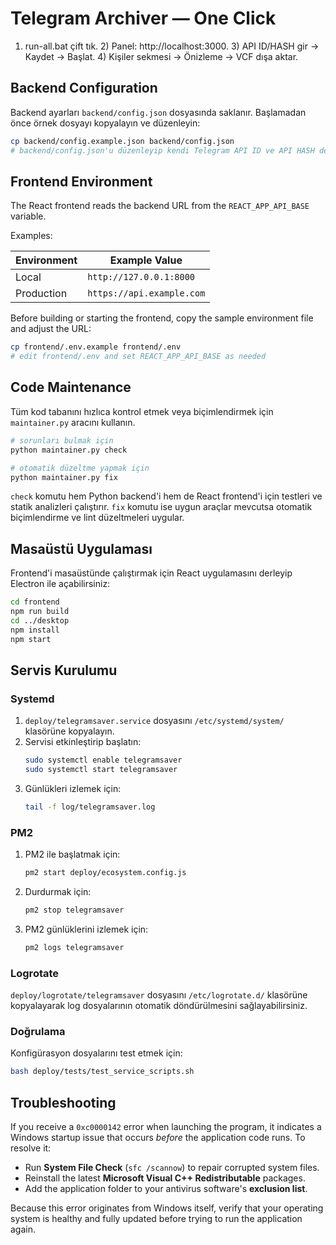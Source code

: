 # Telegram Archiver — One Click
1) run-all.bat çift tık. 2) Panel: http://localhost:3000. 3) API ID/HASH gir → Kaydet → Başlat. 4) Kişiler sekmesi → Önizleme → VCF dışa aktar.

## Backend Configuration

Backend ayarları `backend/config.json` dosyasında saklanır. Başlamadan önce örnek dosyayı kopyalayın ve düzenleyin:

```bash
cp backend/config.example.json backend/config.json
# backend/config.json'u düzenleyip kendi Telegram API ID ve API HASH değerlerinizi girin
```

## Frontend Environment

The React frontend reads the backend URL from the `REACT_APP_API_BASE` variable.

Examples:

| Environment | Example Value |
|-------------|---------------|
| Local       | `http://127.0.0.1:8000` |
| Production  | `https://api.example.com` |

Before building or starting the frontend, copy the sample environment file and adjust the URL:

```bash
cp frontend/.env.example frontend/.env
# edit frontend/.env and set REACT_APP_API_BASE as needed
```

## Code Maintenance

Tüm kod tabanını hızlıca kontrol etmek veya biçimlendirmek için `maintainer.py` aracını kullanın.

```bash
# sorunları bulmak için
python maintainer.py check

# otomatik düzeltme yapmak için
python maintainer.py fix
```

`check` komutu hem Python backend'i hem de React frontend'i için testleri ve statik analizleri çalıştırır. `fix` komutu ise uygun araçlar mevcutsa otomatik biçimlendirme ve lint düzeltmeleri uygular.

## Masaüstü Uygulaması

Frontend'i masaüstünde çalıştırmak için React uygulamasını derleyip Electron ile açabilirsiniz:

```bash
cd frontend
npm run build
cd ../desktop
npm install
npm start
```

## Servis Kurulumu

### Systemd
1. `deploy/telegramsaver.service` dosyasını `/etc/systemd/system/` klasörüne kopyalayın.
2. Servisi etkinleştirip başlatın:
   ```bash
   sudo systemctl enable telegramsaver
   sudo systemctl start telegramsaver
   ```
3. Günlükleri izlemek için:
   ```bash
   tail -f log/telegramsaver.log
   ```

### PM2
1. PM2 ile başlatmak için:
   ```bash
   pm2 start deploy/ecosystem.config.js
   ```
2. Durdurmak için:
   ```bash
   pm2 stop telegramsaver
   ```
3. PM2 günlüklerini izlemek için:
   ```bash
   pm2 logs telegramsaver
   ```

### Logrotate
`deploy/logrotate/telegramsaver` dosyasını `/etc/logrotate.d/` klasörüne kopyalayarak log dosyalarının otomatik döndürülmesini sağlayabilirsiniz.

### Doğrulama
Konfigürasyon dosyalarını test etmek için:
```bash
bash deploy/tests/test_service_scripts.sh
```

## Troubleshooting

If you receive a `0xc0000142` error when launching the program, it indicates a Windows startup issue that occurs *before* the application code runs. To resolve it:

- Run **System File Check** (`sfc /scannow`) to repair corrupted system files.
- Reinstall the latest **Microsoft Visual C++ Redistributable** packages.
- Add the application folder to your antivirus software's **exclusion list**.

Because this error originates from Windows itself, verify that your operating system is healthy and fully updated before trying to run the application again.
